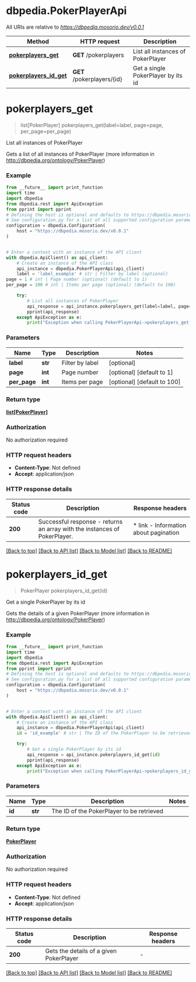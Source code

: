 # dbpedia.PokerPlayerApi

All URIs are relative to *https://dbpedia.mosorio.dev/v0.0.1*

Method | HTTP request | Description
------------- | ------------- | -------------
[**pokerplayers_get**](PokerPlayerApi.md#pokerplayers_get) | **GET** /pokerplayers | List all instances of PokerPlayer
[**pokerplayers_id_get**](PokerPlayerApi.md#pokerplayers_id_get) | **GET** /pokerplayers/{id} | Get a single PokerPlayer by its id


# **pokerplayers_get**
> list[PokerPlayer] pokerplayers_get(label=label, page=page, per_page=per_page)

List all instances of PokerPlayer

Gets a list of all instances of PokerPlayer (more information in http://dbpedia.org/ontology/PokerPlayer)

### Example

```python
from __future__ import print_function
import time
import dbpedia
from dbpedia.rest import ApiException
from pprint import pprint
# Defining the host is optional and defaults to https://dbpedia.mosorio.dev/v0.0.1
# See configuration.py for a list of all supported configuration parameters.
configuration = dbpedia.Configuration(
    host = "https://dbpedia.mosorio.dev/v0.0.1"
)


# Enter a context with an instance of the API client
with dbpedia.ApiClient() as api_client:
    # Create an instance of the API class
    api_instance = dbpedia.PokerPlayerApi(api_client)
    label = 'label_example' # str | Filter by label (optional)
page = 1 # int | Page number (optional) (default to 1)
per_page = 100 # int | Items per page (optional) (default to 100)

    try:
        # List all instances of PokerPlayer
        api_response = api_instance.pokerplayers_get(label=label, page=page, per_page=per_page)
        pprint(api_response)
    except ApiException as e:
        print("Exception when calling PokerPlayerApi->pokerplayers_get: %s\n" % e)
```

### Parameters

Name | Type | Description  | Notes
------------- | ------------- | ------------- | -------------
 **label** | **str**| Filter by label | [optional] 
 **page** | **int**| Page number | [optional] [default to 1]
 **per_page** | **int**| Items per page | [optional] [default to 100]

### Return type

[**list[PokerPlayer]**](PokerPlayer.md)

### Authorization

No authorization required

### HTTP request headers

 - **Content-Type**: Not defined
 - **Accept**: application/json

### HTTP response details
| Status code | Description | Response headers |
|-------------|-------------|------------------|
**200** | Successful response - returns an array with the instances of PokerPlayer. |  * link - Information about pagination <br>  |

[[Back to top]](#) [[Back to API list]](../README.md#documentation-for-api-endpoints) [[Back to Model list]](../README.md#documentation-for-models) [[Back to README]](../README.md)

# **pokerplayers_id_get**
> PokerPlayer pokerplayers_id_get(id)

Get a single PokerPlayer by its id

Gets the details of a given PokerPlayer (more information in http://dbpedia.org/ontology/PokerPlayer)

### Example

```python
from __future__ import print_function
import time
import dbpedia
from dbpedia.rest import ApiException
from pprint import pprint
# Defining the host is optional and defaults to https://dbpedia.mosorio.dev/v0.0.1
# See configuration.py for a list of all supported configuration parameters.
configuration = dbpedia.Configuration(
    host = "https://dbpedia.mosorio.dev/v0.0.1"
)


# Enter a context with an instance of the API client
with dbpedia.ApiClient() as api_client:
    # Create an instance of the API class
    api_instance = dbpedia.PokerPlayerApi(api_client)
    id = 'id_example' # str | The ID of the PokerPlayer to be retrieved

    try:
        # Get a single PokerPlayer by its id
        api_response = api_instance.pokerplayers_id_get(id)
        pprint(api_response)
    except ApiException as e:
        print("Exception when calling PokerPlayerApi->pokerplayers_id_get: %s\n" % e)
```

### Parameters

Name | Type | Description  | Notes
------------- | ------------- | ------------- | -------------
 **id** | **str**| The ID of the PokerPlayer to be retrieved | 

### Return type

[**PokerPlayer**](PokerPlayer.md)

### Authorization

No authorization required

### HTTP request headers

 - **Content-Type**: Not defined
 - **Accept**: application/json

### HTTP response details
| Status code | Description | Response headers |
|-------------|-------------|------------------|
**200** | Gets the details of a given PokerPlayer |  -  |

[[Back to top]](#) [[Back to API list]](../README.md#documentation-for-api-endpoints) [[Back to Model list]](../README.md#documentation-for-models) [[Back to README]](../README.md)

